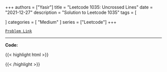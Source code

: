 
+++
authors = ["Yasir"]
title = "Leetcode 1035: Uncrossed Lines"
date = "2021-12-27"
description = "Solution to Leetcode 1035"
tags = [
    
]
categories = [
    "Medium"
]
series = ["Leetcode"]
+++



[`Problem Link`](https://leetcode.com/problems/uncrossed-lines/description/)

---

**Code:**

{{< highlight html >}}

{{< /highlight >}}

